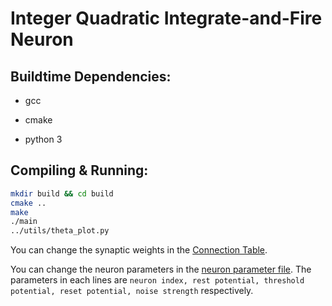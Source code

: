 # Integer Quadratic Integrate-and-Fire Neuron

## Buildtime Dependencies:

* gcc

* cmake

* python 3

## Compiling & Running:

```bash
mkdir build && cd build
cmake ..
make
./main
../utils/theta_plot.py
```

You can change the synaptic weights in the [Connection Table](inputs/Connection_Table.txt).

You can change the neuron parameters in the [neuron parameter file](inputs/neuronParameter.txt). The parameters in each lines are `neuron index, rest potential, threshold potential, reset potential, noise strength` respectively.

